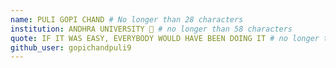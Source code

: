 ```yaml
---
name: PULI GOPI CHAND # No longer than 28 characters
institution: ANDHRA UNIVERSITY 🚩 # no longer than 58 characters
quote: IF IT WAS EASY, EVERYBODY WOULD HAVE BEEN DOING IT # no longer than 100 characters, avoid using quotes(") to guarantee the format remains the same.
github_user: gopichandpuli9
---
```

